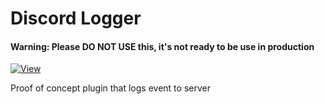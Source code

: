 # Discord Logger
#### Warning: Please DO NOT USE this, it's not ready to be use in production
[![View](https://img.shields.io/badge/Poggit-view-brightgreen.svg)](https://poggit.pmmp.io/ci/ThunderDoesPlugins/DiscordLogger/DiscordLogger)

Proof of concept plugin that logs event to server
